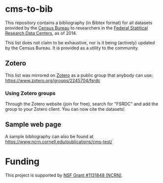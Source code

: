 # cms-to-bib

This repository contains a bibliography (in Bibtex format) for all datasets provided by  the [Census Bureau](https://www.census.gov) 
to researchers in the [Federal Statitical Research Data Centers](https://www.census.gov/fsrdc), as of 2014. 

This list does not claim to be exhaustive, nor is it being (actively) updated by the Census Bureau. It is provided as a utility to the community.

## Zotero

This list was mirrored on [Zotero](https://zotero.org) as a public group that anybody can use: https://www.zotero.org/groups/2245704/fsrdc

### Using Zotero groups
Through the Zotero website (join for free), search for "FSRDC" and add the group to your Zotero client. You can now cite the datasets!

## Sample web page
A sample bibliography can also be found at https://www.ncrn.cornell.edu/publications/cms-test/

# Funding
This project is supported by [NSF Grant #1131848 (NCRN)](http://www.nsf.gov/awardsearch/showAward.do?AwardNumber=1131848).
